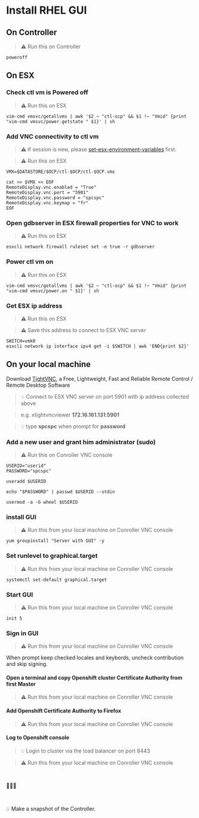 # Install RHEL GUI

## On Controller

> :warning: Run this on Controller

	poweroff

## On ESX

### Check ctl vm is Powered off

> :warning: Run this on ESX

	vim-cmd vmsvc/getallvms | awk '$2 ~ "ctl-ocp" && $1 !~ "Vmid" {print "vim-cmd vmsvc/power.getstate " $1}' | sh


### Add VNC connectivity to ctl vm

> :warning: If session is new, please [set-esx-environment-variables](https://github.com/bpshparis/ocp-esx/blob/master/Build-Cluster.md#set-esx-environment-variables) first.

> :warning: Run this on ESX

```
VMX=$DATASTORE/$OCP/ctl-$OCP/ctl-$OCP.vmx

cat >> $VMX << EOF
RemoteDisplay.vnc.enabled = "True"
RemoteDisplay.vnc.port = "5901"  	 
RemoteDisplay.vnc.password = "spcspc"
RemoteDisplay.vnc.keymap = "fr"
EOF
```

### Open gdbserver in ESX firewall properties for VNC to work

> :warning: Run this on ESX

	esxcli network firewall ruleset set -e true -r gdbserver

### Power ctl vm on

> :warning: Run this on ESX

	vim-cmd vmsvc/getallvms | awk '$2 ~ "ctl-ocp" && $1 !~ "Vmid" {print "vim-cmd vmsvc/power.on " $1}' | sh

### Get ESX ip address

> :warning: Run this on ESX

> :warning: Save this address to connect to ESX VNC server

```
SWITCH=vmk0
esxcli network ip interface ipv4 get -i $SWITCH | awk 'END{print $2}'
```

## On your local machine

Download [TightVNC](https://www.tightvnc.com/download.php), a Free, Lightweight, Fast and Reliable Remote Control / Remote Desktop Software

> :bulb: Connect to ESX VNC server on port 5901 with ip address collected above

> e.g. xtightvncviewer **172.16.161.131**:**5901**

> :bulb: type **spcspc** when prompt for **password**

### Add a new user and grant him administrator (sudo)

> :warning: Run this on Conroller VNC console

```
USERID="userid"
PASSWORD="spcspc"

useradd $USERID

echo "$PASSWORD" | passwd $USERID --stdin

usermod -a -G wheel $USERID
```

### install GUI

> :warning: Run this from your local machine on Conroller VNC console

	yum groupinstall "Server with GUI" -y

### Set runlevel to graphical.target

> :warning: Run this from your local machine on Conroller VNC console

	systemctl set-default graphical.target

### Start GUI

> :warning: Run this from your local machine on Conroller VNC console

	init 5

### Sign in GUI

> :warning: Run this from your local machine on Conroller VNC console

When prompt keep checked locales and keybords, uncheck contribution and skip signing.

#### Open a terminal and copy Openshift cluster Certificate Authority from first Master 

> :warning: Run this from your local machine on Conroller VNC console

#### Add Openshift Certificate Authority to Firefox

> :warning: Run this from your local machine on Conroller VNC console

#### Log to Openshift console

>:bulb: Login to cluster via the load balancer on port 8443 

> :warning: Run this from your local machine on Conroller VNC console


<br>

:checkered_flag::checkered_flag::checkered_flag:

<br>

:bulb: Make a snapshot of the Controller.

<br>
